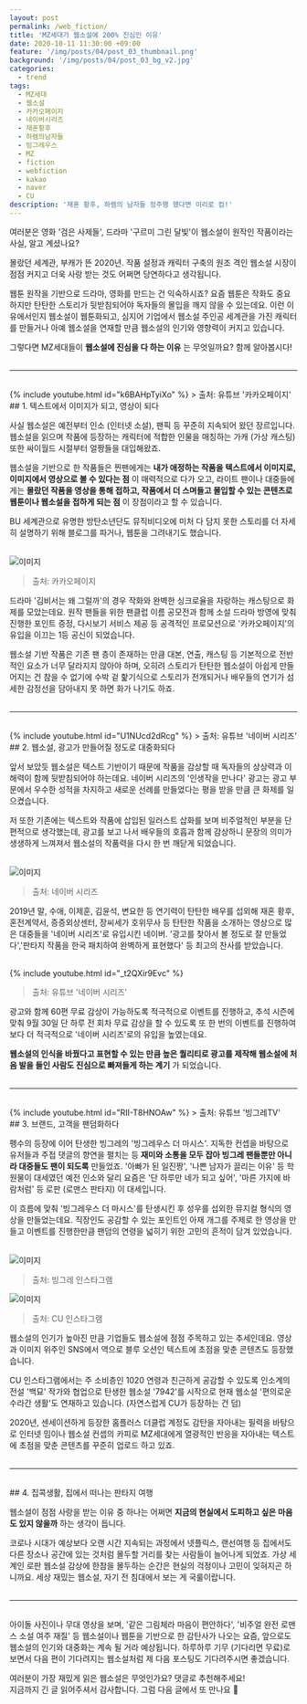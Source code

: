 ```yaml
---
layout: post
permalink: /web_fiction/
title: 'MZ세대가 웹소설에 200% 진심인 이유'
date: 2020-10-11 11:30:00 +09:00
feature: '/img/posts/04/post_03_thumbnail.png'
background: '/img/posts/04/post_03_bg_v2.jpg'
categories:
  - trend
tags:
  - MZ세대
  - 웹소설
  - 카카오페이지
  - 네이버시리즈
  - 재혼황후
  - 하렘의남자들
  - 빙그레우스
  - MZ
  - fiction
  - webfiction
  - kakao
  - naver
  - CU
description: '재혼 황후, 하렘의 남자들 정주행 했다면 이리로 컴!'
---
```


여러분은 영화 '검은 사제들', 드라마 '구르미 그린 달빛'이 웹소설이 원작인 작품이라는 사실, 알고 계셨나요? <br>

몰랐던 세계관, 부캐가 뜬 2020년. 작품 설정과 캐릭터 구축의 원조 격인 웹소설 시장이 점점 커지고 더욱 사랑 받는 것도 어쩌면 당연하다고 생각됩니다. <br>

웹툰 원작을 기반으로 드라마, 영화를 만드는 건 익숙하시죠? 요즘 웹툰은 작화도 중요하지만 탄탄한 스토리가 뒷받침되어야 독자들의 몰입을 깨지 않을 수 있는데요. 이런 이유에서인지 웹소설이 웹툰화되고, 심지어 기업에서 웹소설 주인공 세계관을 가진 캐릭터를 만들거나 아예 웹소설을 연재할 만큼 웹소설의 인기와 영향력이 커지고 있습니다. <br>

그렇다면 MZ세대들이 **웹소설에 진심을 다 하는 이유** 는 무엇일까요? 함께 알아봅시다! <br><br>

---

<br>
{% include youtube.html id="k6BAHpTyiXo" %}
> 출처: 유튜브 '카카오페이지'

<br>
## 1. 텍스트에서 이미지가 되고, 영상이 되다

사실 웹소설은 예전부터 인소 (인터넷 소설), 팬픽 등 꾸준히 지속되어 왔던 장르입니다. 웹소설을 읽으며 작품에 등장하는 캐릭터에 적합한 인물을 매칭하는 가캐 (가상 캐스팅) 또한 싸이월드 시절부터 얼짱들을 대입해왔죠. <br>

웹소설을 기반으로 한 작품들은 찐팬에게는 **내가 애정하는 작품을 텍스트에서 이미지로, 이미지에서 영상으로 볼 수 있다는 점** 이 매력적으로 다가 오고, 라이트 팬이나 대중들에게는 **몰랐던 작품을 영상을 통해 접하고, 작품에서 더 스며들고 몰입할 수 있는 콘텐츠로 웹툰이나 웹소설을 접하게 되는 점** 이 장점이라고 할 수 있습니다. <br>

BU 세계관으로 유명한 방탄소년단도 뮤직비디오에 미처 다 담지 못한 스토리를 더 자세히 설명하기 위해 블로그를 파거나, 웹툰을 그려내기도 했습니다. <br><br>

![이미지](/img/posts/04/01.jpg)
> 출처: 카카오페이지

드라마 '김비서는 왜 그럴까'의 경우 작화와 완벽한 싱크로율을 자랑하는 캐스팅으로 화제를 모았는데요. 원작 팬들을 위한 팬클럽 이름 공모전과 함께 소설 드라마 방영에 맞춰 진행한 포인트 증정, 다시보기 서비스 제공 등 공격적인 프로모션으로 '카카오페이지'의 유입을 이끄는 1등 공신이 되었습니다. <br>

웹소설 기반 작품은 기존 팬 층이 존재하는 만큼 대본, 연출, 캐스팅 등 기본적으로 전반적인 요소가 너무 달라지지 않아야 하며, 오히려 스토리가 탄탄한 웹소설이 아쉽게 만들어지는 건 참을 수 없기에 수박 겉 핥기식으로 스토리가 전개되거나 배우들의 연기가 섬세한 감정선을 담아내지 못 하면 화가 나기도 하죠. <br><br>

---

<br>
{% include youtube.html id="U1NUcd2dRcg" %}
> 출처: 유튜브 '네이버 시리즈'

<br>
## 2. 웹소설, 광고가 만들어질 정도로 대중화되다

앞서 보았듯 웹소설은 텍스트 기반이기 때문에 작품을 감상할 때 독자들의 상상력과 이해력이 함께 뒷받침되어야 하는데요. 네이버 시리즈의 '인생작을 만나다' 광고는 광고 부문에서 우수한 성적을 차지하고 새로운 선례를 만들었다는 평을 받을 만큼 큰 화제를 일으켰습니다. <br>

저 또한 기존에는 텍스트와 작품에 삽입된 일러스트 삽화를 보며 비주얼적인 부분을 단편적으로 생각했는데, 광고를 보고 나서 배우들의 호흡과 함께 감상하니 문장의 의미가 생생하게 느껴져서 웹소설의 작품력을 다시 한 번 깨닫게 되었습니다. <br><br>

![이미지](/img/posts/04/02.jpg)
> 출처: 네이버 시리즈

2019년 말, 수애, 이제훈, 김윤석, 변요한 등 연기력이 탄탄한 배우를 섭외해 재혼 황후, 혼전계약서, 증증외상센터, 장씨세가 호위무사 등 탄탄한 작품을 소개하는 영상으로 많은 대중들을 '네이버 시리즈'로 유입시킨 네이버. '광고를 찾아서 볼 정도로 잘 만들었다','판타지 작품을 한국 패치하여 완벽하게 표현했다' 등 최고의 찬사를 받았습니다. <br><br>

{% include youtube.html id="_t2QXir9Evc" %}
> 출처: 유튜브 '네이버 시리즈'

광고와 함께 60편 무료 감상이 가능하도록 적극적으로 이벤트를 진행하고, 추석 시즌에 맞춰 9월 30일 단 하루 전 회차 무료 감상을 할 수 있도록 또 한 번의 이벤트를 진행하여 보다 더 적극적으로 '네이버 시리즈'로의 유입을 높였는데요. <br>

**웹소설의 인식을 바꿨다고 표현할 수 있는 만큼 높은 퀄리티로 광고를 제작해 웹소설에 처음 발을 들인 사람도 진심으로 빠져들게 하는 계기** 가 되었습니다. <br><br>

---

<br>
{% include youtube.html id="RII-T8HNOAw" %}
> 출처: 유튜브 '빙그레TV'

<br>
## 3. 브랜드, 고객을 팬덤화하다

펭수의 등장에 이어 탄생한 빙그레의 '빙그레우스 더 마시스'. 지독한 컨셉을 바탕으로 유저들과 주접 댓글의 향연을 펼치는 등 **재미와 소통을 모두 잡아 빙그레 팬들뿐만 아니라 대중들도 팬이 되도록** 만들었죠. '아빠가 된 일진짱', '나쁜 남자가 끌리는 이유' 등 학원물이 대세였던 예전 인소와 달리 요즘은 '단 하루만 네가 되고 싶어', '마른 가지에 바람처럼' 등 로판 (로맨스 판타지) 이 대세입니다. <br>

이 흐름에 맞춰 '빙그레우스 더 마시스'를 탄생시킨 후 성우를 섭외한 뮤지컬 형식의 영상을 만들었는데요. 직장인도 공감할 수 있는 포인트인 아재 개그를 주제로 한 영상을 만들고 이벤트를 진행한만큼 팬덤의 연령을 넓히기 위한 고민의 흔적이 담겨 있었습니다. <br><br>

![이미지](/img/posts/04/04.jpg)
> 출처: 빙그레 인스타그램

![이미지](/img/posts/04/05.jpg)
> 출처: CU 인스타그램

웹소설의 인기가 높아진 만큼 기업들도 웹소설에 점점 주목하고 있는 추세인데요. 영상과 이미지 위주인 SNS에서 역으로 블루 오션인 텍스트에 초점을 맞춘 콘텐츠도 등장했습니다. <br>

CU 인스타그램에서는 주 소비층인 1020 연령과 친근하게 공감할 수 있도록 인소계의 전설 '백묘' 작가와 협업으로 탄생한 웹소설 '7942'를 시작으로 현재 웹소설 '편의로운 수라간 생활'도 연재하고 있습니다. (자연스럽게 CU가 등장하는 건 덤) <br>

2020년, 센세이션하게 등장한 홈플러스 더클럽 계정도 감탄을 자아내는 필력을 바탕으로 인터넷 밈이나 웹소설 컨셉의 카피로 MZ세대에게 열광적인 반응을 자아내는 텍스트에 초점을 맞춘 콘텐츠를 꾸준히 업로드 하고 있죠. <br><br>

---

<br>
## 4. 집콕생활, 집에서 떠나는 판타지 여행

웹소설이 점점 사랑을 받는 이유 중 하나는 어쩌면 **지금의 현실에서 도피하고 싶은 마음도 있지 않을까** 하는 생각이 듭니다. <br>

코로나 시대가 예상보다 오랜 시간 지속되는 과정에서 넷플릭스, 랜선여행 등 집에서도 다른 장소나 공간에 있는 것처럼 몰두할 거리를 찾는 사람들이 늘어나게 되었죠. 가상 세계인 로판 웹소설 감상에 한참을 몰두하는 순간은 현실의 걱정이나 고민이 잊혀지곤 하니까요. 세상 재밌는 웹소설, 자기 전 침대에서 보는 게 국룰이랍니다. <br><br>

---

<br>
아이돌 사진이나 무대 영상을 보며, '같은 그림체라 마음이 편안하다', '비주얼 완전 로맨스 소설 여주 재질' 등 웹소설이나 웹툰을 기반으로 한 감탄사가 나오는 요즘, 앞으로도 웹소설의 인기와 대중화는 계속 될 거라 예상됩니다. 하루하루 기무 (기다리면 무료)로 보면서 다음 편이 기다려지는 웹소설처럼 제 다음 포스팅도 기다려주시면 좋겠습니다. <br>

여러분이 가장 재밌게 읽은 웹소설은 무엇인가요? 댓글로 추천해주세요! <br>
지금까지 긴 글 읽어주셔서 감사합니다. 그럼 다음 글에서 또 만나요 👋 <br><br>
